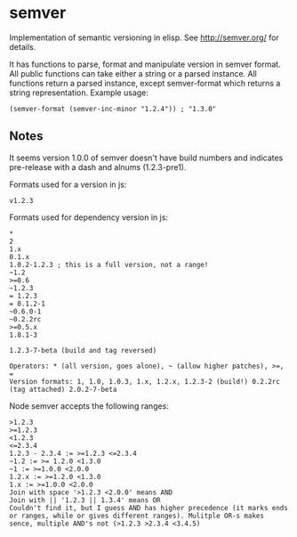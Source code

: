 semver
======

Implementation of semantic versioning in elisp. See http://semver.org/
for details.

It has functions to parse, format and manipulate version in semver format. All public functions can take either a string or a parsed instance. All functions return a parsed instance, except semver-format which returns a string representation. Example usage:

    (semver-format (semver-inc-minor "1.2.4")) ; "1.3.0"

Notes
-----

It seems version 1.0.0 of semver doesn't have build numbers and indicates pre-release with a dash and alnums (1.2.3-pre1).

Formats used for a version in js:

    v1.2.3

Formats used for dependency version in js:

    *
    2
    1.x
    0.1.x
    1.0.2-1.2.3 ; this is a full version, not a range!
    ~1.2
    >=0.6
    ~1.2.3
    = 1.2.3
    = 0.1.2-1
    ~0.6.0-1
    ~0.2.2rc
    >=0.5.x
    1.8.1-3

    1.2.3-7-beta (build and tag reversed)

    Operators: * (all version, goes alone), ~ (allow higher patches), >=, =
    Version formats: 1, 1.0, 1.0.3, 1.x, 1.2.x, 1.2.3-2 (build!) 0.2.2rc (tag attached) 2.0.2-7-beta

Node semver accepts the following ranges:

    >1.2.3
    >=1.2.3
    <1.2.3
    <=2.3.4
    1.2.3 - 2.3.4 := >=1.2.3 <=2.3.4
    ~1.2 := >= 1.2.0 <1.3.0
    ~1 := >=1.0.0 <2.0.0
    1.2.x := >=1.2.0 <1.3.0
    1.x := >=1.0.0 <2.0.0
    Join with space '>1.2.3 <2.0.0' means AND
    Join with || '1.2.3 || 1.3.4' means OR
    Couldn't find it, but I guess AND has higher precedence (it marks ends or ranges, while or gives different ranges). Mulitple OR-s makes sence, multiple AND's not (>1.2.3 >2.3.4 <3.4.5)
